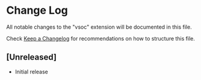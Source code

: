 # Change Log

All notable changes to the "vsoc" extension will be documented in this file.

Check [Keep a Changelog](http://keepachangelog.com/) for recommendations on how to structure this file.

## [Unreleased]

- Initial release